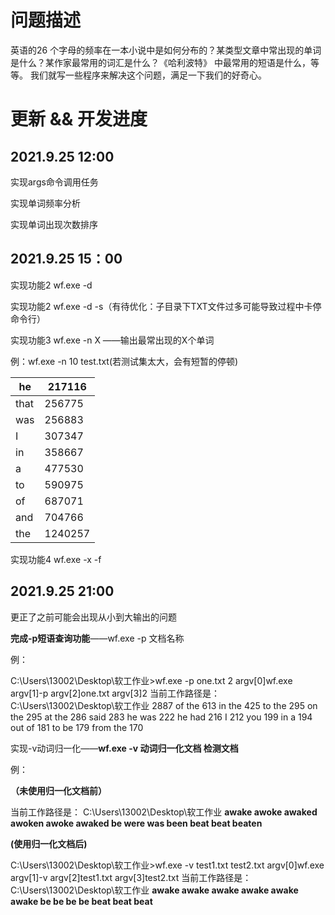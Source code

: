 # 问题描述

英语的26 个字母的频率在一本小说中是如何分布的？某类型文章中常出现的单词是什么？某作家最常用的词汇是什么？《哈利波特》 中最常用的短语是什么，等等。 我们就写一些程序来解决这个问题，满足一下我们的好奇心。

# 更新 && 开发进度

## 2021.9.25 12:00

实现args命令调用任务

实现单词频率分析

实现单词出现次数排序

## 2021.9.25 15：00

实现功能2 wf.exe -d 

实现功能2 wf.exe -d -s（有待优化：子目录下TXT文件过多可能导致过程中卡停命令行）

实现功能3 wf.exe -n X ——输出最常出现的X个单词

例：wf.exe -n 10 test.txt(若测试集太大，会有短暂的停顿)

| he   | 217116  |
| ---- | ------- |
| that | 256775  |
| was  | 256883  |
| I    | 307347  |
| in   | 358667  |
| a    | 477530  |
| to   | 590975  |
| of   | 687071  |
| and  | 704766  |
| the  | 1240257 |

实现功能4 wf.exe -x -f

## 2021.9.25 21:00

更正了之前可能会出现从小到大输出的问题

**完成-p短语查询功能**——wf.exe -p 文档名称

例：

C:\Users\13002\Desktop\软工作业>wf.exe -p one.txt 2
argv[0]wf.exe argv[1]-p argv[2]one.txt argv[3]2
当前工作路径是： C:\Users\13002\Desktop\软工作业
 2887
of the 613
in the 425
to the 295
on the 295
at the 286
said 283
he was 222
he had 216
I 212
you 199
in a 194
out of 181
to be 179
from the 170

实现-v动词归一化——**wf.exe -v 动词归一化文档  检测文档**

例：

**（未使用归一化文档前）**

当前工作路径是： C:\Users\13002\Desktop\软工作业
**awake awoke awaked awoken awoke awaked be were was been beat beat beaten**

**(使用归一化文档后)**

C:\Users\13002\Desktop\软工作业>wf.exe -v test1.txt test2.txt
argv[0]wf.exe argv[1]-v argv[2]test1.txt argv[3]test2.txt
当前工作路径是： C:\Users\13002\Desktop\软工作业
**awake awake awake awake awake awake be be be be beat beat beat**

